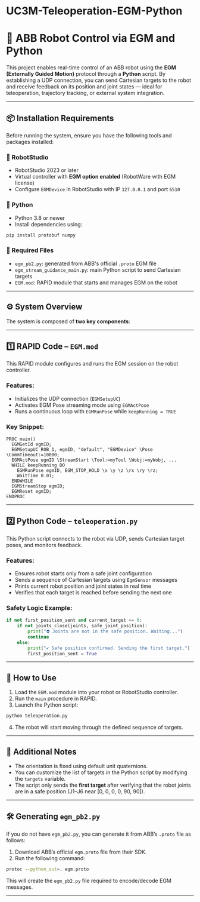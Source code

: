 # UC3M-Teleoperation-EGM-Python

# 🤖 ABB Robot Control via EGM and Python

This project enables real-time control of an ABB robot using the **EGM (Externally Guided Motion)** protocol through a **Python** script. By establishing a UDP connection, you can send Cartesian targets to the robot and receive feedback on its position and joint states — ideal for teleoperation, trajectory tracking, or external system integration.

---

## 📦 Installation Requirements

Before running the system, ensure you have the following tools and packages installed:

### 🔧 RobotStudio
- RobotStudio 2023 or later
- Virtual controller with **EGM option enabled** (RobotWare with EGM license)
- Configure `EGMDevice` in RobotStudio with IP `127.0.0.1` and port `6510`

### 🐍 Python
- Python 3.8 or newer
- Install dependencies using:

```bash
pip install protobuf numpy
```

### 📁 Required Files
- `egm_pb2.py`: generated from ABB's official `.proto` EGM file
- `egm_stream_guidance_main.py`: main Python script to send Cartesian targets
- `EGM.mod`: RAPID module that starts and manages EGM on the robot

---

## ⚙️ System Overview

The system is composed of **two key components**:

---

## 1️⃣ RAPID Code – `EGM.mod`

This RAPID module configures and runs the EGM session on the robot controller.

### Features:
- Initializes the UDP connection (`EGMSetupUC`)
- Activates EGM Pose streaming mode using `EGMActPose`
- Runs a continuous loop with `EGMRunPose` while `keepRunning = TRUE`

### Key Snippet:
```rapid
PROC main()
  EGMGetId egmID;
  EGMSetupUC ROB_1, egmID, "default", "EGMDevice" \Pose \CommTimeout:=10000;
  EGMActPose egmID \StreamStart \Tool:=myTool \Wobj:=myWobj, ...
  WHILE keepRunning DO
    EGMRunPose egmID, EGM_STOP_HOLD \x \y \z \rx \ry \rz;
    WaitTime 0.01;
  ENDWHILE
  EGMStreamStop egmID;
  EGMReset egmID;
ENDPROC
```

---

## 2️⃣ Python Code – `teleoperation.py`

This Python script connects to the robot via UDP, sends Cartesian target poses, and monitors feedback.

### Features:
- Ensures robot starts only from a safe joint configuration
- Sends a sequence of Cartesian targets using `EgmSensor` messages
- Prints current robot position and joint states in real time
- Verifies that each target is reached before sending the next one

### Safety Logic Example:
```python
if not first_position_sent and current_target == 0:
    if not joints_close(joints, safe_joint_position):
        print("⛔ Joints are not in the safe position. Waiting...")
        continue
    else:
        print("✔ Safe position confirmed. Sending the first target.")
        first_position_sent = True
```

---

## 🚀 How to Use

1. Load the `EGM.mod` module into your robot or RobotStudio controller.
2. Run the `main` procedure in RAPID.
3. Launch the Python script:

```bash
python teleoperation.py
```

4. The robot will start moving through the defined sequence of targets.

---

## 🧠 Additional Notes

- The orientation is fixed using default unit quaternions.
- You can customize the list of targets in the Python script by modifying the `targets` variable.
- The script only sends the **first target** after verifying that the robot joints are in a safe position (J1–J6 near [0, 0, 0, 0, 90, 90]).

---

## 🛠️ Generating `egm_pb2.py`

If you do not have `egm_pb2.py`, you can generate it from ABB’s `.proto` file as follows:

1. Download ABB’s official `egm.proto` file from their SDK.
2. Run the following command:

```bash
protoc --python_out=. egm.proto
```

This will create the `egm_pb2.py` file required to encode/decode EGM messages.

---